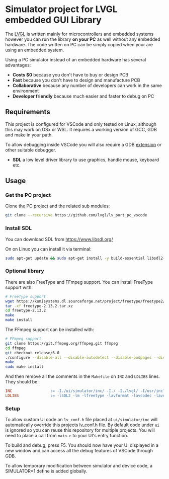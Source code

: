 # Simulator project for LVGL embedded GUI Library

The [LVGL](https://github.com/lvgl/lvgl) is written mainly for microcontrollers and embedded systems however you can run the library **on your PC** as well without any embedded hardware. The code written on PC can be simply copied when your are using an embedded system.

Using a PC simulator instead of an embedded hardware has several advantages:
* **Costs $0** because you don't have to buy or design PCB
* **Fast** because you don't have to design and manufacture PCB
* **Collaborative** because any number of developers can work in the same environment
* **Developer friendly** because much easier and faster to debug on PC

## Requirements
This project is configured for VSCode and only tested on Linux, although this may work on OSx or WSL. It requires a working version of GCC, GDB and make in your path.

To allow debugging inside VSCode you will also require a GDB [extension](https://marketplace.visualstudio.com/items?itemName=webfreak.debug) or other suitable debugger.

* **SDL** a low level driver library to use graphics, handle mouse, keyboard etc.

## Usage

### Get the PC project

Clone the PC project and the related sub modules:

```bash
git clone --recursive https://github.com/lvgl/lv_port_pc_vscode
```

### Install SDL
You can download SDL from https://www.libsdl.org/

On on Linux you can install it via terminal:
```bash
sudo apt-get update && sudo apt-get install -y build-essential libsdl2-dev
```

### Optional library
There are also FreeType and FFmpeg support. You can install FreeType support with:
```bash
# FreeType support
wget https://kumisystems.dl.sourceforge.net/project/freetype/freetype2/2.13.2/freetype-2.13.2.tar.xz
tar -xf freetype-2.13.2.tar.xz
cd freetype-2.13.2
make
make install
```

The FFmpeg support can be installed with:
```bash
# FFmpeg support
git clone https://git.ffmpeg.org/ffmpeg.git ffmpeg
cd ffmpeg
git checkout release/6.0
./configure --disable-all --disable-autodetect --disable-podpages --disable-asm --enable-avcodec --enable-avformat --enable-decoders --enable-encoders --enable-demuxers --enable-parsers --enable-protocol='file' --enable-swscale --enable-zlib
make
sudo make install
```

And then remove all the comments in the `Makefile` on `INC` and `LDLIBS` lines. They should be:
```Makefile
INC 				:= -I./ui/simulator/inc/ -I./ -I./lvgl/ -I/usr/include/freetype2 -L/usr/local/lib
LDLIBS	 			:= -lSDL2 -lm -lfreetype -lavformat -lavcodec -lavutil -lswscale -lm -lz -lpthread
```

### Setup
To allow custom UI code an `lv_conf.h` file placed at `ui/simulator/inc` will automatically override this projects lv_conf.h file. By default code under `ui` is ignored so you can reuse this repository for multiple projects. You will need to place a call from `main.c` to your UI's entry function.

To build and debug, press F5. You should now have your UI displayed in a new window and can access all the debug features of VSCode through GDB.

To allow temporary modification between simulator and device code, a SIMULATOR=1 define is added globally.
